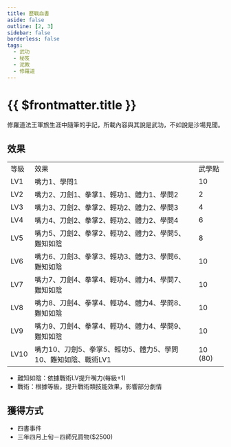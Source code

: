 ```yaml
---
title: 歷戰血書
aside: false
outline: [2, 3]
sidebar: false
borderless: false
tags:
  - 武功
  - 秘笈
  - 泥教
  - 修羅道
---
```


# {{ $frontmatter.title }}

<BookItemIcon :size="`medium`" :needLink="false" :no="4010" :style="'float: right;'" />

修羅道法王軍旅生涯中隨筆的手記，所載內容與其說是武功，不如說是沙場見聞。
<br clear="all" />

## 效果

<table>
    <tr>
        <td>等級</td>
        <td>效果</td>
        <td>武學點</td>
    </tr>
    <tr>
        <td>LV1</td>
        <td>嘴力1、學問1</td>
        <td>10</td>
    </tr>
    <tr>
        <td>LV2</td>
        <td>嘴力2、刀劍1、拳掌1、輕功1、體力1、學問2</td>
        <td>2</td>
    </tr>
    <tr>
        <td>LV3</td>
        <td>嘴力3、刀劍2、拳掌2、輕功2、體力2、學問3</td>
        <td>4</td>
    </tr>
    <tr>
        <td>LV4</td>
        <td>嘴力4、刀劍2、拳掌2、輕功2、體力2、學問4</td>
        <td>6</td>
    </tr>
    <tr>
        <td>LV5</td>
        <td>嘴力5、刀劍2、拳掌2、輕功2、體力2、學問5、難知如陰</td>
        <td>8</td>
    </tr>
    <tr>
        <td>LV6</td>
        <td>嘴力6、刀劍3、拳掌3、輕功3、體力3、學問6、難知如陰</td>
        <td>10</td>
    </tr>
    <tr>
        <td>LV7</td>
        <td>嘴力7、刀劍4、拳掌4、輕功4、體力4、學問7、難知如陰</td>
        <td>10</td>
    </tr>
    <tr>
        <td>LV8</td>
        <td>嘴力8、刀劍4、拳掌4、輕功4、體力4、學問8、難知如陰</td>
        <td>10</td>
    </tr>
    <tr>
        <td>LV9</td>
        <td>嘴力9、刀劍4、拳掌4、輕功4、體力4、學問9、難知如陰</td>
        <td>10</td>
    </tr>
    <tr>
        <td>LV10</td>
        <td>嘴力10、刀劍5、拳掌5、輕功5、體力5、學問10、難知如陰、戰術LV1</td>
        <td>10 (80)</td>
    </tr>
</table>

- 難知如陰：依據戰術LV提升嘴力(每級+1)
- 戰術：根據等級，提升戰術類技能效果，影響部分劇情

## 獲得方式

- 四書事件
- 三年四月上旬－四師兄買物($2500)

